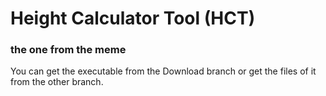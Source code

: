 # Height Calculator Tool (HCT)
### the one from the meme

You can get the executable from the Download branch
or get the files of it from the other branch.
